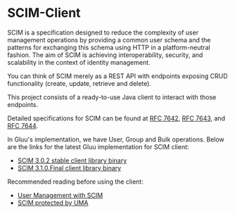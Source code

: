 SCIM-Client
===========

SCIM is a specification designed to reduce the complexity of user management operations by providing a common user schema
and the patterns for exchanging this schema using HTTP in a platform-neutral fashion. The aim of SCIM is achieving
interoperability, security, and scalability in the context of identity management.

You can think of SCIM merely as a REST API with endpoints exposing CRUD functionality (create, update, retrieve and delete).

This project consists of a ready-to-use Java client to interact with those endpoints.

Detailed specifications for SCIM can be found at [RFC 7642](https://tools.ietf.org/html/rfc7642),
[RFC 7643](https://tools.ietf.org/html/rfc7643), and [RFC 7644](https://tools.ietf.org/html/rfc7644).

In Gluu's implementation, we have User, Group and Bulk operations. Below are the links for the latest Gluu implementation
for SCIM client:

* [SCIM 3.0.2 stable client library binary](http://ox.gluu.org/maven/gluu/scim/client/SCIM-Client/3.0.2/)
* [SCIM 3.1.0.Final client library binary](http://ox.gluu.org/maven/gluu/scim/client/SCIM-Client/3.1.0.Final)

Recommended reading before using the client:

* [User Management with SCIM](https://www.gluu.org/docs/ce/admin-guide/user-scim/)
* [SCIM protected by UMA](https://www.gluu.org/docs/ce/admin-guide/scim-uma/)